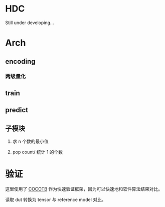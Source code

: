 # HDC

Still under developing...

# Arch

## encoding

### 两级量化

## train



## predict



## 子模块

1. 求 n 个数的最小值


2. pop count/ 统计 1 的个数


# 验证

这里使用了 <a href="">COCOTB</a> 作为快速验证框架，因为可以快速地和软件算法结果对比。

读取 dut 转换为 tensor 与 reference model 对比。


